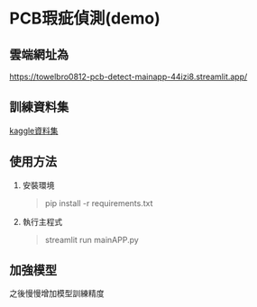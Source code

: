 # PCB瑕疵偵測(demo)
## 雲端網址為

https://towelbro0812-pcb-detect-mainapp-44izi8.streamlit.app/
## 訓練資料集
[kaggle資料集](https://www.kaggle.com/datasets/akhatova/pcb-defects)
## 使用方法
1. 安裝環境
    > pip install -r requirements.txt 
2. 執行主程式
    > streamlit run mainAPP.py 
## 加強模型
之後慢慢增加模型訓練精度